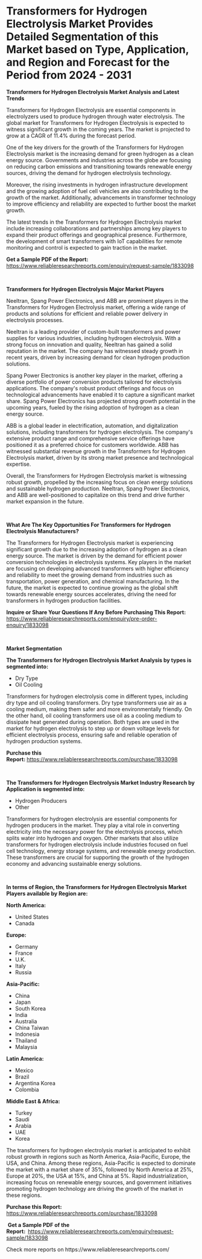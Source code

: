 <p><h1>Transformers for Hydrogen Electrolysis Market Provides Detailed Segmentation of this Market based on Type, Application, and Region and Forecast for the Period from 2024 - 2031</h1></p><p><strong>Transformers for Hydrogen Electrolysis Market Analysis and Latest Trends</strong></p>
<p><p>Transformers for Hydrogen Electrolysis are essential components in electrolyzers used to produce hydrogen through water electrolysis. The global market for Transformers for Hydrogen Electrolysis is expected to witness significant growth in the coming years. The market is projected to grow at a CAGR of 11.4% during the forecast period. </p><p>One of the key drivers for the growth of the Transformers for Hydrogen Electrolysis market is the increasing demand for green hydrogen as a clean energy source. Governments and industries across the globe are focusing on reducing carbon emissions and transitioning towards renewable energy sources, driving the demand for hydrogen electrolysis technology.</p><p>Moreover, the rising investments in hydrogen infrastructure development and the growing adoption of fuel cell vehicles are also contributing to the growth of the market. Additionally, advancements in transformer technology to improve efficiency and reliability are expected to further boost the market growth.</p><p>The latest trends in the Transformers for Hydrogen Electrolysis market include increasing collaborations and partnerships among key players to expand their product offerings and geographical presence. Furthermore, the development of smart transformers with IoT capabilities for remote monitoring and control is expected to gain traction in the market.</p></p>
<p><strong>Get a Sample PDF of the Report:&nbsp;</strong> <a href="https://www.reliableresearchreports.com/enquiry/request-sample/1833098">https://www.reliableresearchreports.com/enquiry/request-sample/1833098</a></p>
<p>&nbsp;</p>
<p><strong>Transformers for Hydrogen Electrolysis Major Market Players</strong></p>
<p><p>Neeltran, Spang Power Electronics, and ABB are prominent players in the Transformers for Hydrogen Electrolysis market, offering a wide range of products and solutions for efficient and reliable power delivery in electrolysis processes.</p><p>Neeltran is a leading provider of custom-built transformers and power supplies for various industries, including hydrogen electrolysis. With a strong focus on innovation and quality, Neeltran has gained a solid reputation in the market. The company has witnessed steady growth in recent years, driven by increasing demand for clean hydrogen production solutions.</p><p>Spang Power Electronics is another key player in the market, offering a diverse portfolio of power conversion products tailored for electrolysis applications. The company's robust product offerings and focus on technological advancements have enabled it to capture a significant market share. Spang Power Electronics has projected strong growth potential in the upcoming years, fueled by the rising adoption of hydrogen as a clean energy source.</p><p>ABB is a global leader in electrification, automation, and digitalization solutions, including transformers for hydrogen electrolysis. The company's extensive product range and comprehensive service offerings have positioned it as a preferred choice for customers worldwide. ABB has witnessed substantial revenue growth in the Transformers for Hydrogen Electrolysis market, driven by its strong market presence and technological expertise.</p><p>Overall, the Transformers for Hydrogen Electrolysis market is witnessing robust growth, propelled by the increasing focus on clean energy solutions and sustainable hydrogen production. Neeltran, Spang Power Electronics, and ABB are well-positioned to capitalize on this trend and drive further market expansion in the future.</p></p>
<p>&nbsp;</p>
<p><strong>What Are The Key Opportunities For Transformers for Hydrogen Electrolysis Manufacturers?</strong></p>
<p><p>The Transformers for Hydrogen Electrolysis market is experiencing significant growth due to the increasing adoption of hydrogen as a clean energy source. The market is driven by the demand for efficient power conversion technologies in electrolysis systems. Key players in the market are focusing on developing advanced transformers with higher efficiency and reliability to meet the growing demand from industries such as transportation, power generation, and chemical manufacturing. In the future, the market is expected to continue growing as the global shift towards renewable energy sources accelerates, driving the need for transformers in hydrogen production facilities.</p></p>
<p><strong>Inquire or Share Your Questions If Any Before Purchasing This Report:</strong> <a href="https://www.reliableresearchreports.com/enquiry/pre-order-enquiry/1833098">https://www.reliableresearchreports.com/enquiry/pre-order-enquiry/1833098</a></p>
<p>&nbsp;</p>
<p><strong>Market Segmentation</strong></p>
<p><strong>The Transformers for Hydrogen Electrolysis Market Analysis by types is segmented into:</strong></p>
<p><ul><li>Dry Type</li><li>Oil Cooling</li></ul></p>
<p><p>Transformers for hydrogen electrolysis come in different types, including dry type and oil cooling transformers. Dry type transformers use air as a cooling medium, making them safer and more environmentally friendly. On the other hand, oil cooling transformers use oil as a cooling medium to dissipate heat generated during operation. Both types are used in the market for hydrogen electrolysis to step up or down voltage levels for efficient electrolysis process, ensuring safe and reliable operation of hydrogen production systems.</p></p>
<p><strong>Purchase this Report:&nbsp;</strong><a href="https://www.reliableresearchreports.com/purchase/1833098">https://www.reliableresearchreports.com/purchase/1833098</a></p>
<p>&nbsp;</p>
<p><strong>The Transformers for Hydrogen Electrolysis Market Industry Research by Application is segmented into:</strong></p>
<p><ul><li>Hydrogen Producers</li><li>Other</li></ul></p>
<p><p>Transformers for hydrogen electrolysis are essential components for hydrogen producers in the market. They play a vital role in converting electricity into the necessary power for the electrolysis process, which splits water into hydrogen and oxygen. Other markets that also utilize transformers for hydrogen electrolysis include industries focused on fuel cell technology, energy storage systems, and renewable energy production. These transformers are crucial for supporting the growth of the hydrogen economy and advancing sustainable energy solutions.</p></p>
<p>&nbsp;</p>
<p><strong>In terms of Region, the Transformers for Hydrogen Electrolysis Market Players available by Region are:</strong></p>
<p>
    <p> <strong> North America: </strong>
        <ul>
            <li>United States</li>
            <li>Canada</li>
        </ul>
        </p> 
    <p> <strong> Europe: </strong>
        <ul>
            <li>Germany</li>
            <li>France</li>
            <li>U.K.</li>
            <li>Italy</li>
            <li>Russia</li>
        </ul>
        </p> 
    <p> <strong> Asia-Pacific: </strong>
        <ul>
            <li>China</li>
            <li>Japan</li>
            <li>South Korea</li>
            <li>India</li>
            <li>Australia</li>
            <li>China Taiwan</li>
            <li>Indonesia</li>
            <li>Thailand</li>
            <li>Malaysia</li>
        </ul>
        </p> 
    <p> <strong> Latin America: </strong>
        <ul>
            <li>Mexico</li>
            <li>Brazil</li>
            <li>Argentina Korea</li>
            <li>Colombia</li>
        </ul>
        </p> 
    <p> <strong> Middle East & Africa: </strong>
        <ul>
            <li>Turkey</li>
            <li>Saudi</li>
            <li>Arabia</li>
            <li>UAE</li>
            <li>Korea</li>
        </ul>
    </p>
    </p>
<p><p>The transformers for hydrogen electrolysis market is anticipated to exhibit robust growth in regions such as North America, Asia-Pacific, Europe, the USA, and China. Among these regions, Asia-Pacific is expected to dominate the market with a market share of 35%, followed by North America at 25%, Europe at 20%, the USA at 15%, and China at 5%. Rapid industrialization, increasing focus on renewable energy sources, and government initiatives promoting hydrogen technology are driving the growth of the market in these regions.</p></p>
<p><strong>Purchase this Report: </strong><a href="https://www.reliableresearchreports.com/purchase/1833098">https://www.reliableresearchreports.com/purchase/1833098</a></p>
<p>&nbsp;<strong>Get a Sample PDF of the Report:&nbsp;&nbsp;</strong><a href="https://www.reliableresearchreports.com/enquiry/request-sample/1833098">https://www.reliableresearchreports.com/enquiry/request-sample/1833098</a></p>
<p><strong></strong></p>
<p>Check more reports on https://www.reliableresearchreports.com/</p>